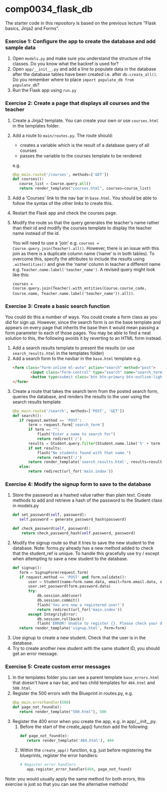 # comp0034_flask_db

The starter code in this repository is based on the previous lecture "Flask basics, Jinja2 and Forms".

### Exercise 1: Configure the app to create the database and add sample data
1. Open `models.py` and make sure you understand the structure of the classes. Do you know what the backref is used for?
2. Open `app/__init__.py` and add a line to populate data in the database after the database tables have been created i.e. after `db.create_all()`. Do you remember where to place `import populate_db from populate_db`?
3. Run the Flask app using `run.py`

### Exercise 2: Create a page that displays all courses and the teacher
1. Create a Jinja2 template. You can create your own or use `courses.html` in the templates folder.
2. Add a route to `main/routes.py`. The route should:
    - creates a variable which is the result of a database query of all courses
    - passes the variable to the courses template to be rendered 
   
   e.g.
    ```python
    @bp_main.route('/courses', methods=['GET'])
    def courses():
       course_list = Course.query.all()
       return render_template("courses.html", courses=course_list)
    ```
3. Add a 'Courses' link to the nav bar in `base.html`. You should be able to follow the syntax of the other links to create this.
4. Restart the Flask app and check the courses page.
5. Modify the route so that the query generates the teacher's name rather than their id and modify the courses template to display the teacher name instead of the id.

    You will need to use a 'join' e.g. `courses = Course.query.join(Teacher).all()`. 
    However, there is an issue with this join as there is a duplicate column name (‘name’ is in both tables). To overcome this, specify the attributes to include the results using `.withentities()` and give the ‘name’ column in teacher a different name e.g. `Teacher.name.label('teacher_name')`. A revised query might look like this:

    `courses = Course.query.join(Teacher).with_entities(Course.course_code, Course.name, Teacher.name.label('teacher_name')).all()`.

### Exercise 3: Create a basic search function
You could do this a number of ways. You could create a form class as you did for sign up. However, since the search form is on the base template and appears on every page that inherits the base then it would mean passing a form parameter to each of those pages. You may be able to find a neat solution to this, the following avoids it by reverting to an HTML form instead. 
1. Add a search results template to present the results (or use `search_results.html` in the templates folder)
2. Add a search form to the navbar in the `base.html` template e.g.
    ```html
    <form class="form-inline ml-auto" action="search" method="post">
            <input class="form-control" type="search" name="search_term" placeholder="Enter student name" aria-label="Search">
            <button type=submit class='btn btn-primary btn-outline-light'>Search</button>
    </form>
    ```
3. Create a route that takes the search term from the posted search form, queries the database, and renders the results to the user using the search results template
    ```python
   @bp_main.route('/search', methods=['POST', 'GET'])
   def search():
       if request.method == 'POST':
           term = request.form['search_term']
           if term == "":
               flash("Enter a name to search for")
               return redirect('/')
           results = Student.query.filter(Student.name.like('%' + term + '%')).all()
           if not results:
               flash("No students found with that name.")
               return redirect('/')
           return render_template('search_results.html', results=results)
       else:
           return redirect(url_for('main.index')) 
   ```
### Exercise 4: Modify the signup form to save to the database
1. Store the password as a hashed value rather than plain text. Create methods to add and retrieve a hash of the password to the Student class in models.py
    ```python
   def set_password(self, password):
       self.password = generate_password_hash(password)

   def check_password(self, password):
        return check_password_hash(self.password, password)
    ```
2. Modify the signup route so that it tries to save the new student to the database. Note: forms.py already has a new method added to check that the student_ref is unique.
To handle this gracefully use try / except when attempting to save a new student to  the database.
    ```python
    def signup():
       form = SignupForm(request.form)
       if request.method == 'POST' and form.validate():
           user = Student(name=form.name.data, email=form.email.data, student_ref=form.student_ref.data)
           user.set_password(form.password.data)
           try:
               db.session.add(user)
               db.session.commit()
               flash('You are now a registered user!')
               return redirect(url_for('main.index'))
           except IntegrityError:
               db.session.rollback()
               flash('ERROR! Unable to register {}. Please check your details are correct and try again.'.format(form.name.data), 'error')
       return render_template('signup.html', form=form)
    ```
3. Use signup to create a new student. Check that the user is in the database.
4. Try to create another new student with the same student ID, you should get an error message.
### Exercise 5: Create custom error messages
1. In the templates folder you can see a parent template `base_errors.html` that doesn't have a nav bar, and two child templates for `404.html` and `500.html`.
2. Register the 500 errors with the Blueprint in routes.py, e.g.
    ```python
   @bp_main.errorhandler(500)
   def page_not_found(e):
       return render_template("500.html"), 500
    ```
5. Register the 400 error when you create the app, e.g. in app/__init__py. 
    1. Before the start of the create_app() function add the following:
        ```python
        def page_not_found(e): 
           return render_template('404.html'), 404
        ```
    2. Within the `create_app()` function, e.g. just before registering the blueprints, register the error handlers:
        ```python
        # Register error handlers
           app.register_error_handler(404, page_not_found)
        ```
Note: you would usually apply the same method for both errors, this exercise is just so that you can see the alternative methods!